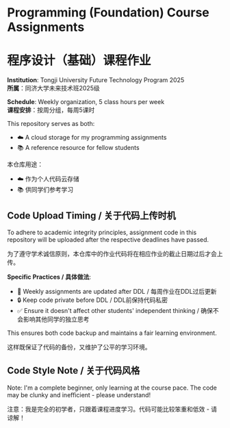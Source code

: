 # Programming (Foundation) Course Assignments
# 程序设计（基础）课程作业

**Institution**: Tongji University Future Technology Program 2025  
**所属**：同济大学未来技术班2025级

**Schedule**: Weekly organization, 5 class hours per week  
**课程安排**：按周分组，每周5课时

This repository serves as both:
- ☁️ A cloud storage for my programming assignments
- 📚 A reference resource for fellow students

本仓库用途：
- ☁️ 作为个人代码云存储
- 📚 供同学们参考学习

## Code Upload Timing / 关于代码上传时机
To adhere to academic integrity principles, assignment code in this repository will be uploaded after the respective deadlines have passed.

为了遵守学术诚信原则，本仓库中的作业代码将在相应作业的截止日期过后才会上传。

**Specific Practices / 具体做法**:
- 📅 Weekly assignments are updated after DDL / 每周作业在DDL过后更新
- 🔒 Keep code private before DDL / DDL前保持代码私密
- ✅ Ensure it doesn't affect other students' independent thinking / 确保不会影响其他同学的独立思考

This ensures both code backup and maintains a fair learning environment.

这样既保证了代码的备份，又维护了公平的学习环境。

## Code Style Note / 关于代码风格
Note: I'm a complete beginner, only learning at the course pace. The code may be clunky and inefficient - please understand!

注意：我是完全的初学者，只跟着课程进度学习。代码可能比较笨重和低效 - 请谅解！
